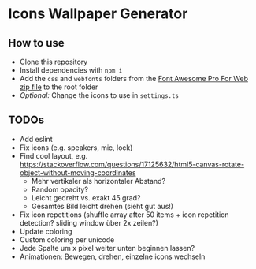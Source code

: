 # Icons Wallpaper Generator

## How to use
* Clone this repository
* Install dependencies with `npm i`
* Add the `css` and `webfonts` folders from the [Font Awesome Pro For Web zip file](https://fontawesome.com/download) to the root folder
* *Optional:* Change the icons to use in `settings.ts`


## TODOs
* Add eslint
* Fix icons (e.g. speakers, mic, lock)
* Find cool layout, e.g. https://stackoverflow.com/questions/17125632/html5-canvas-rotate-object-without-moving-coordinates
    * Mehr vertikaler als horizontaler Abstand?
    * Random opacity?
    * Leicht gedreht vs. exakt 45 grad?
    * Gesamtes Bild leicht drehen (sieht gut aus!)
* Fix icon repetitions (shuffle array after 50 items + icon repetition detection? sliding window über 2x zeilen?)
* Update coloring
* Custom coloring per unicode
* Jede Spalte um x pixel weiter unten beginnen lassen?
* Animationen: Bewegen, drehen, einzelne icons wechseln